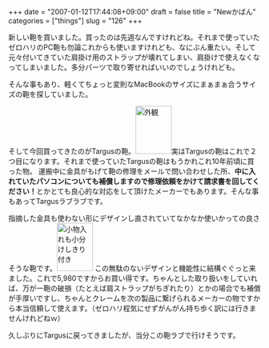+++
date = "2007-01-12T17:44:08+09:00"
draft = false
title = "Newかばん"
categories = ["things"]
slug = "126"
+++

新しい鞄を買いました。買ったのは先週なんですけれどね。それまで使っていたゼロハリのPC鞄も勿論これからも使いますけれども、なにぶん重たい。そして元々付いてきていた肩掛け用のストラップが壊れてしまい、肩掛けで使えなくなってしまいました。多分パーツで取り寄せればいいのでしょうけれども。

そんな事もあり、軽くてちょっと変則なMacBookのサイズにまぁまぁ合うサイズの鞄を探していました。

そして今回買ってきたのがTargusの鞄。<a rel="lightbox" href="/images/2007/01/img029.jpg"><img width="72" height="96" border="0" alt="外観" title="外観" src="/images/2007/01/img029.jpg" /></a>実はTargusの鞄はこれで２つ目になります。それまで使っていたTargusの鞄はもうかれこれ10年前頃に買った物。 運搬中に金具がもげて鞄の修理をメールで問い合わせした所、<strong>中に入れていたパソコンについても補償しますので修理依頼をかけて請求書を回してください！</strong>とかとても良心的な対応をして頂けたメーカーでもあります。そんな事もあってTargusラブラブです。

指摘した金具も使わない形にデザインし直されていてなかなか使いかっての良さそうな鞄です。<a rel="lightbox" href="/images/2007/01/img032.jpg"><img width="72" height="96" border="0" title="小物入れも小分けしきり付き" alt="小物入れも小分けしきり付き" src="/images/2007/01/img032.jpg" /></a> この無駄のないデザインと機能性に結構ぐぐっと来ました。これで5,980ですからお買い得です。ちゃんとした取り扱いをしていれば、万が一鞄の破損（たとえば肩ストラップがちぎれたり）とかの場合でも補償が手厚いですし、ちゃんとクレームを次の製品に繋げられるメーカーの物ですから本当信頼して使えます。（ゼロハリ程気にせずがんがん持ち歩く訳には行きませんけれどねｗ）

久しぶりにTargusに戻ってきましたが、当分この鞄ラブで行けそうです。
